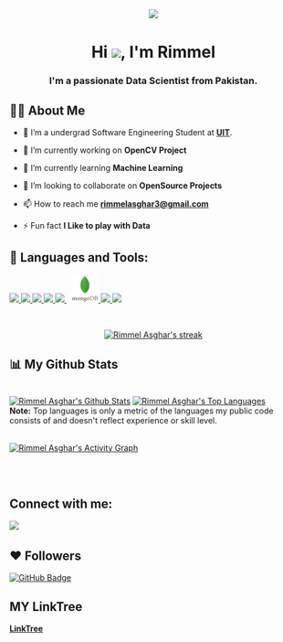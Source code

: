 <p align ='center'><a href="#"><img width="50%" height="auto" src="https://sharasolutions.com/wp-content/uploads/2019/01/programming.gif" height="100px"/></a></p>

<h1 align="center">Hi <img src="https://raw.githubusercontent.com/MartinHeinz/MartinHeinz/master/wave.gif" width="30px">, I'm Rimmel</h1>
<h3 align="center">I'm a passionate Data Scientist from Pakistan.</h3>

## 🙋‍♂️ About Me

- 🚀 I’m a undergrad Software Engineering Student at **[UIT](https://www.uit.edu/)**.

- 🔭 I’m currently working on **OpenCV Project**

- 🌱 I’m currently learning **Machine Learning**

- 👯 I’m looking to collaborate on **OpenSource Projects**

- 📫 How to reach me **rimmelasghar3@gmail.com**

- ⚡ Fun fact **I Like to play with Data**

## 🚀 Languages and Tools:

<p align="left"> 
    <a href="https://www.w3.org/html/" target="_blank"> <img src="https://img.icons8.com/color/48/000000/html-5.png"/> </a> 
    <a href="https://www.w3schools.com/css/" target="_blank"> <img src="https://img.icons8.com/color/48/000000/css3.png"/> </a> 
    <a href="https://getbootstrap.com" target="_blank"> <img src="https://img.icons8.com/color/48/000000/bootstrap.png"/> </a> 
    <a href="https://www.python.org" target="_blank"> <img src="https://img.icons8.com/color/48/000000/python.png"/> </a> 
    <a style="padding-right:8px;" href="https://www.mysql.com/" target="_blank"> <img src="https://img.icons8.com/fluent/50/000000/mysql-logo.png"/> </a>
    <a href="https://www.mongodb.com/" target="_blank"> <img src="https://raw.githubusercontent.com/devicons/devicon/master/icons/mongodb/mongodb-original-wordmark.svg" alt="mongodb" width="48" height="48"/> </a> 
    <a href="https://firebase.google.com/" target="_blank"> <img src="https://img.icons8.com/color/48/000000/firebase.png"/> </a> 
    <a href="https://git-scm.com/" target="_blank"> <img src="https://img.icons8.com/color/48/000000/git.png"/> </a>
</p>


<br/>

<p align="center">
    <a href="https://github.com/rimmelasghar/github-readme-streak-stats">
        <img title="🔥 Get streak stats for your profile at git.io/streak-stats" alt="Rimmel Asghar's streak" src="https://github-readme-streak-stats.herokuapp.com/?user=rimmelasghar&theme=black-ice&hide_border=true&stroke=0000&background=060A0CD0"/>
    </a>
</p>

## 📊 My Github Stats

  <br/>
    <a href="https://github.com/rimmelasghar/github-readme-stats"><img alt="Rimmel Asghar's Github Stats" src="https://github-readme-stats.vercel.app/api?username=rimmelasghar&show_icons=true&count_private=true&theme=react&hide_border=true&bg_color=0D1117" /></a>
  <a href="https://github.com/rimmelasghar/github-readme-stats"><img alt="Rimmel Asghar's Top Languages" src="https://github-readme-stats.vercel.app/api/top-langs/?username=rimmelasghar&langs_count=8&count_private=true&layout=compact&theme=react&hide_border=true&bg_color=0D1117" /></a>
  <br/>
  <b>Note:</b> Top languages is only a metric of the languages my public code consists of and doesn't reflect experience or skill level.


<br/>
<br/>

<a href="https://github.com/rimmelasghar/github-readme-activity-graph"><img alt="Rimmel Asghar's Activity Graph" src="https://activity-graph.herokuapp.com/graph?username=rimmelasghar&bg_color=0D1117&color=5BCDEC&line=5BCDEC&point=FFFFFF&hide_border=true" /></a>

<br/>
<br/>

## Connect with me:
<p align="left">

<a href = "https://www.linkedin.com/in/rimmelasghar/"><img src="https://img.icons8.com/fluent/48/000000/linkedin.png"/></a>
</p>

## ❤ Followers
<a href="https://github.com/rimmelasghar?tab=followers"><img src="https://img.shields.io/github/followers/rimmelasghar?label=Followers&style=social" alt="GitHub Badge"></a>

## MY LinkTree
**[LinkTree](https://linktr.ee/rimmelasghar)**
